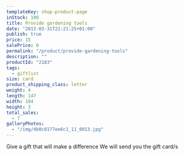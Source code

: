 ```yaml
---
templateKey: shop-product-page
inStock: 100
title: Provide gardening tools
date: "2013-03-31T21:21:25+01:00"
publish: true
price: 15
salePrice: 0
permalink: "/product/provide-gardening-tools"
description: ""
productId: "2183"
tags:
  - giftlist
size: card
product_shipping_class: letter
weight: 4
length: 147
width: 104
height: 3
total_sales:
  - 7
galleryPhotos:
  - "/img/4b0c0177ee6c1_11_0013.jpg"
---
```


Give a gift that will make a difference We will send you the gift card/s
